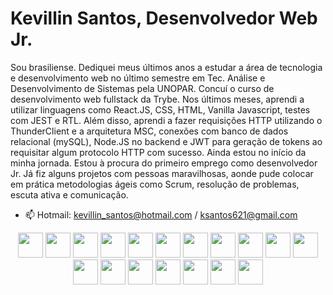 <h1>Kevillin Santos, Desenvolvedor Web Jr.</h1>

Sou brasiliense. Dediquei meus últimos anos a estudar a área de tecnologia e desenvolvimento web no último semestre em Tec. Análise e Desenvolvimento de Sistemas pela UNOPAR. Concuí o curso de desenvolvimento web fullstack da Trybe.
Nos últimos meses, aprendi a utilizar linguagens como React.JS, CSS, HTML, Vanilla Javascript, testes com JEST e RTL. Além disso, aprendi a fazer requisições HTTP utilizando o ThunderClient e a arquitetura MSC, conexões com banco de dados relacional (mySQL), Node.JS no backend e JWT para geração de tokens ao requisitar algum protocolo HTTP com sucesso.
Ainda estou no início da minha jornada. Estou à procura do primeiro emprego como desenvolvedor Jr. Já fiz alguns projetos com pessoas maravilhosas, aonde pude colocar em prática metodologias ágeis como Scrum, resolução de problemas, escuta ativa e comunicação.

- 📫 Hotmail: kevillin_santos@hotmail.com / ksantos621@gmail.com

<div class="logos" align="center">
<img src="https://img.shields.io/badge/mysql-%2300f.svg?style=for-the-badge&logo=mysql&logoColor=white" height="40px" width="40px"/>
<img src="https://img.shields.io/badge/express.js-%23404d59.svg?style=for-the-badge&logo=express&logoColor=%2361DAFB" height="40px" width="40px"/>
<img src="https://img.shields.io/badge/express.js-%23404d59.svg?style=for-the-badge&logo=express&logoColor=%2361DAFB" height="40px" width="40px"/>
<img src="https://img.shields.io/badge/node.js-6DA55F?style=for-the-badge&logo=node.js&logoColor=white" height="40px" width="40px"/>
<img src="https://img.shields.io/badge/NODEMON-%23323330.svg?style=for-the-badge&logo=nodemon&logoColor=%BBDEAD" height="40px" width="40px"/>
<img src="https://img.shields.io/badge/react-%2320232a.svg?style=for-the-badge&logo=react&logoColor=%2361DAFB" height="40px" width="40px"/>   
<img src="https://img.shields.io/badge/React_Router-CA4245?style=for-the-badge&logo=react-router&logoColor=white" height="40px" width="40px"/>
<img src="https://img.shields.io/badge/Visual%20Studio%20Code-0078d7.svg?style=for-the-badge&logo=visual-studio-code&logoColor=white" height="40px" width="40px"/>
<img src="https://img.shields.io/badge/css3-%231572B6.svg?style=for-the-badge&logo=css3&logoColor=white" height="40px" width="40px"/>    
<img src="https://img.shields.io/badge/html5-%23E34F26.svg?style=for-the-badge&logo=html5&logoColor=white" height="40px" width="40px"/>   
<img src="https://img.shields.io/badge/Ubuntu-E95420?style=for-the-badge&logo=ubuntu&logoColor=white" height="40px" width="40px"/>   
<img src="https://img.shields.io/badge/Windows-0078D6?style=for-the-badge&logo=windows&logoColor=white" height="40px" width="40px"/>   
<img src="https://img.shields.io/badge/Sequelize-52B0E7?style=for-the-badge&logo=Sequelize&logoColor=white" height="40px" width="40px"/>   
<img src="https://img.shields.io/badge/ESLint-4B3263?style=for-the-badge&logo=eslint&logoColor=white" height="40px" width="40px"/>   
<img src="https://img.shields.io/badge/-jest-%23C21325?style=for-the-badge&logo=jest&logoColor=white" height="40px" width="40px"/>   
<img src="https://img.shields.io/badge/-mocha-%238D6748?style=for-the-badge&logo=mocha&logoColor=white" height="40px" width="40px"/>   
<img src="https://img.shields.io/badge/github-%23121011.svg?style=for-the-badge&logo=github&logoColor=white" height="40px" width="40px"/>   
<img src="https://img.shields.io/badge/git-%23F05033.svg?style=for-the-badge&logo=git&logoColor=white" height="40px" width="40px"/>  
</div>
